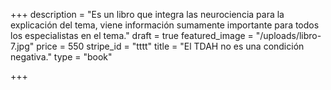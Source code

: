+++
description = "Es un libro que integra las neurociencia para la explicación del tema, viene información sumamente importante para todos los especialistas en el tema."
draft = true
featured_image = "/uploads/libro-7.jpg"
price = 550
stripe_id = "tttt"
title = "El TDAH no es una condición negativa."
type = "book"

+++
